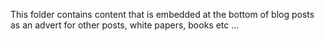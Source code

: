 This folder contains content that is embedded at the bottom of blog posts as an advert for other posts, white papers, books etc ...